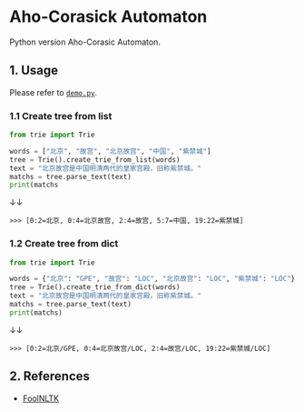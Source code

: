 # Aho-Corasick Automaton

Python version Aho-Corasic Automaton.

## 1. Usage

Please refer to [`demo.py`](https://github.com/liu-nlper/AhoCorasickAutomation/blob/master/demo.py).

### 1.1 Create tree from list

```python
from trie import Trie

words = ["北京", "故宫", "北京故宫", "中国", "紫禁城"]
tree = Trie().create_trie_from_list(words)
text = "北京故宫是中国明清两代的皇家宫殿，旧称紫禁城。"
matchs = tree.parse_text(text)
print(matchs
```
↓↓

    >>> [0:2=北京, 0:4=北京故宫, 2:4=故宫, 5:7=中国, 19:22=紫禁城]

### 1.2 Create tree from dict

```python
from trie import Trie

words = {"北京": "GPE", "故宫": "LOC", "北京故宫": "LOC", "紫禁城": "LOC"}
tree = Trie().create_trie_from_dict(words)
text = "北京故宫是中国明清两代的皇家宫殿，旧称紫禁城。"
matchs = tree.parse_text(text)
print(matchs)
```
↓↓

    >>> [0:2=北京/GPE, 0:4=北京故宫/LOC, 2:4=故宫/LOC, 19:22=紫禁城/LOC]

## 2. References

  - [FoolNLTK](https://github.com/rockyzhengwu/FoolNLTK)
